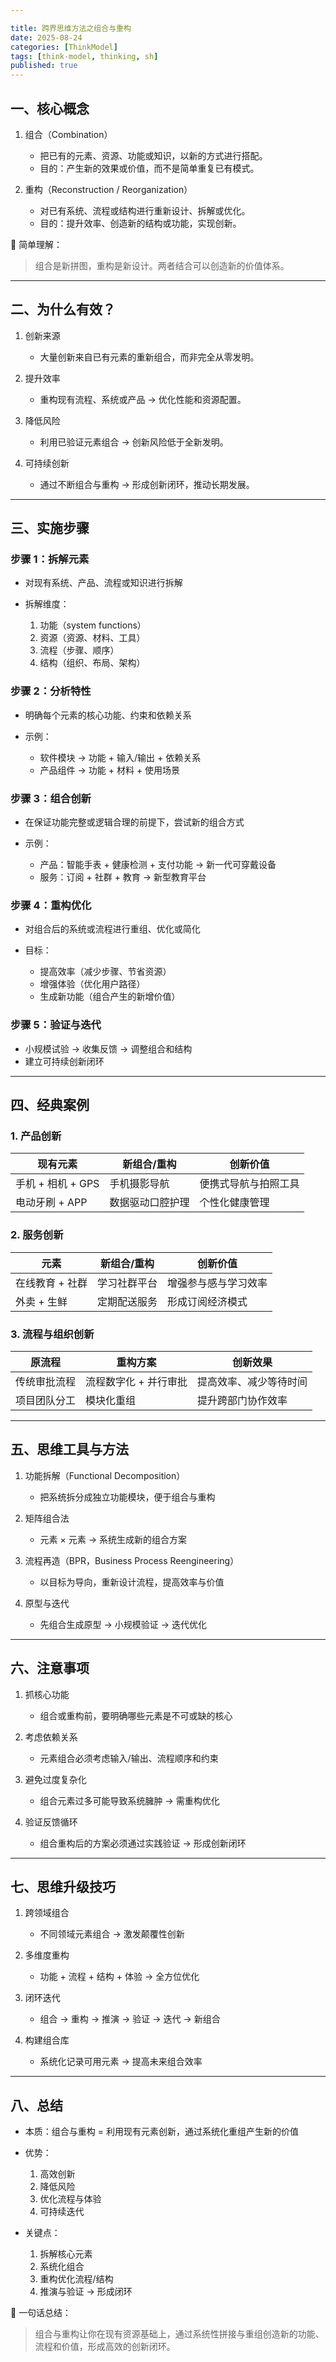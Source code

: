 ```yaml
---

title: 跨界思维方法之组合与重构
date: 2025-08-24
categories: [ThinkModel]
tags: [think-model, thinking, sh]
published: true
---
```


## 一、核心概念

1. 组合（Combination）

   * 把已有的元素、资源、功能或知识，以新的方式进行搭配。
   * 目的：产生新的效果或价值，而不是简单重复已有模式。

2. 重构（Reconstruction / Reorganization）

   * 对已有系统、流程或结构进行重新设计、拆解或优化。
   * 目的：提升效率、创造新的结构或功能，实现创新。

📌 简单理解：

> 组合是新拼图，重构是新设计。两者结合可以创造新的价值体系。

---

## 二、为什么有效？

1. 创新来源

   * 大量创新来自已有元素的重新组合，而非完全从零发明。

2. 提升效率

   * 重构现有流程、系统或产品 → 优化性能和资源配置。

3. 降低风险

   * 利用已验证元素组合 → 创新风险低于全新发明。

4. 可持续创新

   * 通过不断组合与重构 → 形成创新闭环，推动长期发展。

---

## 三、实施步骤

### 步骤 1：拆解元素

* 对现有系统、产品、流程或知识进行拆解
* 拆解维度：

  1. 功能（system functions）
  2. 资源（资源、材料、工具）
  3. 流程（步骤、顺序）
  4. 结构（组织、布局、架构）

### 步骤 2：分析特性

* 明确每个元素的核心功能、约束和依赖关系
* 示例：

  * 软件模块 → 功能 + 输入/输出 + 依赖关系
  * 产品组件 → 功能 + 材料 + 使用场景

### 步骤 3：组合创新

* 在保证功能完整或逻辑合理的前提下，尝试新的组合方式
* 示例：

  * 产品：智能手表 + 健康检测 + 支付功能 → 新一代可穿戴设备
  * 服务：订阅 + 社群 + 教育 → 新型教育平台

### 步骤 4：重构优化

* 对组合后的系统或流程进行重组、优化或简化
* 目标：

  * 提高效率（减少步骤、节省资源）
  * 增强体验（优化用户路径）
  * 生成新功能（组合产生的新增价值）

### 步骤 5：验证与迭代

* 小规模试验 → 收集反馈 → 调整组合和结构
* 建立可持续创新闭环

---

## 四、经典案例

### 1. 产品创新

| 现有元素          | 新组合/重构   | 创新价值       |
| ------------- | -------- | ---------- |
| 手机 + 相机 + GPS | 手机摄影导航   | 便携式导航与拍照工具 |
| 电动牙刷 + APP    | 数据驱动口腔护理 | 个性化健康管理    |

### 2. 服务创新

| 元素        | 新组合/重构 | 创新价值       |
| --------- | ------ | ---------- |
| 在线教育 + 社群 | 学习社群平台 | 增强参与感与学习效率 |
| 外卖 + 生鲜   | 定期配送服务 | 形成订阅经济模式   |

### 3. 流程与组织创新

| 原流程    | 重构方案         | 创新效果        |
| ------ | ------------ | ----------- |
| 传统审批流程 | 流程数字化 + 并行审批 | 提高效率、减少等待时间 |
| 项目团队分工 | 模块化重组        | 提升跨部门协作效率   |

---

## 五、思维工具与方法

1. 功能拆解（Functional Decomposition）

   * 把系统拆分成独立功能模块，便于组合与重构

2. 矩阵组合法

   * 元素 × 元素 → 系统生成新的组合方案

3. 流程再造（BPR，Business Process Reengineering）

   * 以目标为导向，重新设计流程，提高效率与价值

4. 原型与迭代

   * 先组合生成原型 → 小规模验证 → 迭代优化

---

## 六、注意事项

1. 抓核心功能

   * 组合或重构前，要明确哪些元素是不可或缺的核心

2. 考虑依赖关系

   * 元素组合必须考虑输入/输出、流程顺序和约束

3. 避免过度复杂化

   * 组合元素过多可能导致系统臃肿 → 需重构优化

4. 验证反馈循环

   * 组合重构后的方案必须通过实践验证 → 形成创新闭环

---

## 七、思维升级技巧

1. 跨领域组合

   * 不同领域元素组合 → 激发颠覆性创新

2. 多维度重构

   * 功能 + 流程 + 结构 + 体验 → 全方位优化

3. 闭环迭代

   * 组合 → 重构 → 推演 → 验证 → 迭代 → 新组合

4. 构建组合库

   * 系统化记录可用元素 → 提高未来组合效率

---

## 八、总结

* 本质：组合与重构 = 利用现有元素创新，通过系统化重组产生新的价值
* 优势：

  1. 高效创新
  2. 降低风险
  3. 优化流程与体验
  4. 可持续迭代
* 关键点：

  1. 拆解核心元素
  2. 系统化组合
  3. 重构优化流程/结构
  4. 推演与验证 → 形成闭环

📌 一句话总结：

> 组合与重构让你在现有资源基础上，通过系统性拼接与重组创造新的功能、流程和价值，形成高效的创新闭环。


